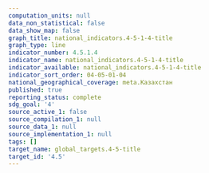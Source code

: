 ```yaml
---
computation_units: null
data_non_statistical: false
data_show_map: false
graph_title: national_indicators.4-5-1-4-title
graph_type: line
indicator_number: 4.5.1.4
indicator_name: national_indicators.4-5-1-4-title
indicator_available: national_indicators.4-5-1-4-title
indicator_sort_order: 04-05-01-04
national_geographical_coverage: meta.Казахстан
published: true
reporting_status: complete
sdg_goal: '4'
source_active_1: false
source_compilation_1: null
source_data_1: null
source_implementation_1: null
tags: []
target_name: global_targets.4-5-title
target_id: '4.5'
---
```

